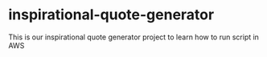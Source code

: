 # inspirational-quote-generator
This is our inspirational quote generator project to learn how to run script in AWS
